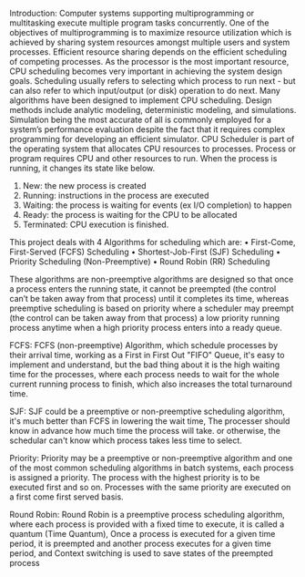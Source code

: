 Introduction: 
Computer systems supporting multiprogramming or multitasking execute multiple program tasks 
concurrently. One of the objectives of multiprogramming is to maximize resource utilization which is 
achieved by sharing system resources amongst multiple users and system processes. Efficient resource 
sharing depends on the efficient scheduling of competing processes. As the processor is the most 
important resource, CPU scheduling becomes very important in achieving the system design goals. 
Scheduling usually refers to selecting which process to run next - but can also refer to which 
input/output (or disk) operation to do next. Many algorithms have been designed to implement CPU 
scheduling. Design methods include analytic modeling, deterministic modeling, and simulations. 
Simulation being the most accurate of all is commonly employed for a system’s performance 
evaluation despite the fact that it requires complex programming for developing an efficient simulator.
CPU Scheduler is part of the operating system that allocates CPU resources to processes. Process or 
program requires CPU and other resources to run. When the process is running, it changes its state 
like below.

1. New: the new process is created
2. Running: instructions in the process are executed
3. Waiting: the process is waiting for events (ex I/O completion) to happen
4. Ready: the process is waiting for the CPU to be allocated
5. Terminated: CPU execution is finished.
 
This project deals with 4 Algorithms for scheduling which are: 
• First-Come, First-Served (FCFS) Scheduling 
• Shortest-Job-First (SJF) Scheduling 
• Priority Scheduling (Non-Preemptive)
• Round Robin (RR) Scheduling

These algorithms are non-preemptive algorithms are designed so that once a process enters the 
running state, it cannot be preempted (the control can’t be taken away from that process) until it 
completes its time, whereas preemptive scheduling is based on priority where a scheduler may 
preempt (the control can be taken away from that process) a low priority running process anytime 
when a high priority process enters into a ready queue.

FCFS: FCFS (non-preemptive) Algorithm, which schedule processes by their arrival time, working as a 
First in First Out "FIFO" Queue, it's easy to implement and understand, but the bad thing about it is the 
high waiting time for the processes, where each process needs to wait for the whole current running 
process to finish, which also increases the total turnaround time.

SJF: SJF could be a preemptive or non-preemptive scheduling algorithm, it's much better than FCFS in 
lowering the wait time, The processer should know in advance how much time the process will take. 
or otherwise, the schedular can't know which process takes less time to select.

Priority: Priority may be a preemptive or non-preemptive algorithm and one of the most common 
scheduling algorithms in batch systems, each process is assigned a priority. The process with the 
highest priority is to be executed first and so on. Processes with the same priority are executed on a 
first come first served basis.

Round Robin: Round Robin is a preemptive process scheduling algorithm, where each process is 
provided with a fixed time to execute, it is called a quantum (Time Quantum), Once a process is 
executed for a given time period, it is preempted and another process executes for a given time period, 
and Context switching is used to save states of the preempted process
